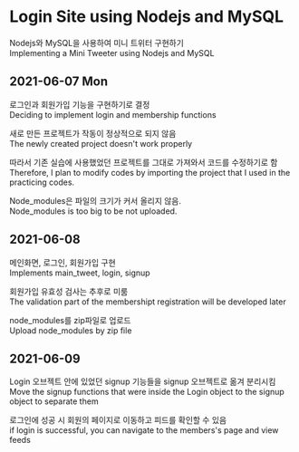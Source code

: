 # Login Site using Nodejs and MySQL

Nodejs와 MySQL을 사용하여 미니 트위터 구현하기  
Implementing a Mini Tweeter using Nodejs and MySQL  

## 2021-06-07 Mon
로그인과 회원가입 기능을 구현하기로 결정  
Deciding to implement login and membership functions  

새로 만든 프로젝트가 작동이 정상적으로 되지 않음  
The newly created project doesn't work properly  

따라서 기존 실습에 사용했었던 프로젝트를 그대로 가져와서 코드를 수정하기로 함  
Therefore, I plan to modify codes by importing the project that I used in the practicing codes.  

Node_modules은 파일의 크기가 커서 올리지 않음.  
Node_modules is too big to be not uploaded.  

## 2021-06-08
메인화면, 로그인, 회원가입 구현  
Implements main_tweet, login, signup  

회원가입 유효성 검사는 추후로 미룸  
The validation part of the membershipt registration will be developed later  

node_modules를 zip파일로 업로드  
Upload node_modules by zip file  

## 2021-06-09
Login 오브젝트 안에 있었던 signup 기능들을 signup 오브젝트로 옮겨 분리시킴  
Move the signup functions that were inside the Login object to the signup object to separate them  

로그인에 성공 시 회원의 페이지로 이동하고 피드를 확인할 수 있음  
if login is successful, you can navigate to the members's page and view feeds

